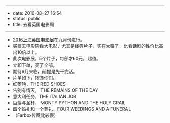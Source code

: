 - --
- date: 2016-08-27 16:54
- status: public
- title: 去看英国电影周
- --
- [2016上海英国电影展](http://www.gewara.com/activity/22535302)在九月份进行。
- 买票去电影院看大电影，尤其是经典片子，实在太赚了，比看话剧的性价比高出10倍以上。
- 此次电影展，5个片子，每部才60元。超值。
- 立即下单，买了全部。
- 期待9月来临，前提是先干完活。
- 片单如下，馋馋你们。
- 红菱艳，THE RED SHOES
- 告别有情天， THE REMAINS OF THE DAY
- 意大利任务，THE ITALIAN JOB
- 巨蟒与圣杯， MONTY PYTHON AND THE HOLY GRAIL
- 四个婚礼和一个葬礼，FOUR WEEDINGS AND A FUNERAL
- （Farbox传图比较慢）
